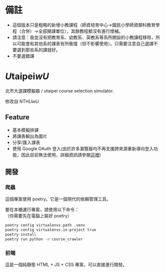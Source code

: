 # 備註
- 這個版本只是粗略的新增小教課程（師資培育中心->國民小學師資類科教育學程（合併）->全部開課單位），其餘教程都沒有進行增補。
- 請注意：我並沒有把教育系、幼教系、英教系等系所開設的小教課程移除，所以可能會和其他系的課表有所衝撞（但不影響使用）。只需要注意自己選課不要選到那些系的課就好。
- 不要選錯課
  
# *U*taipei*wU*

北市大選課模擬器 / utaipei course selection simulator.

修改自 NTH*Uw*U

## Feature

- 基本模擬排課
- 將課表輸出為圖片
- 分享/匯入課表
- 使用 Google OAuth 登入(由於許多瀏覽器均不再支援跨來源重新導向登入功能，因此目前無法使用，詳細資訊請參閱[這裡](https://firebase.google.com/docs/auth/web/redirect-best-practices?hl=zh&authuser=0))

## 開發

### 爬蟲

這個專案使用 poetry。它是一個現代的依賴管理工具。

要在本機運行專案，請使用以下命令：  
（你需要先在電腦上裝好 poetry）

```bash
poetry config virtualenvs.path .venv
poetry config virtualenvs.in-project true  
poetry install
poetry run python -m course_crawler
```

### 前端

這是一個純靜態 HTML + JS + CSS 專案，可以直接進行開發。
